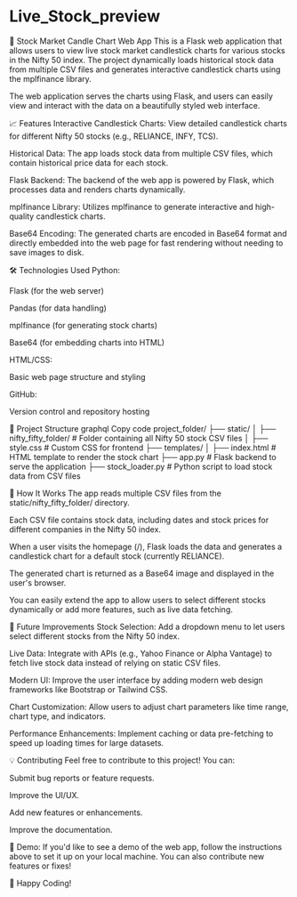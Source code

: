 # Live_Stock_preview



🚀 Stock Market Candle Chart Web App
This is a Flask web application that allows users to view live stock market candlestick charts for various stocks in the Nifty 50 index. The project dynamically loads historical stock data from multiple CSV files and generates interactive candlestick charts using the mplfinance library.

The web application serves the charts using Flask, and users can easily view and interact with the data on a beautifully styled web interface.

📈 Features
Interactive Candlestick Charts: View detailed candlestick charts for different Nifty 50 stocks (e.g., RELIANCE, INFY, TCS).

Historical Data: The app loads stock data from multiple CSV files, which contain historical price data for each stock.

Flask Backend: The backend of the web app is powered by Flask, which processes data and renders charts dynamically.

mplfinance Library: Utilizes mplfinance to generate interactive and high-quality candlestick charts.

Base64 Encoding: The generated charts are encoded in Base64 format and directly embedded into the web page for fast rendering without needing to save images to disk.

🛠 Technologies Used
Python:

Flask (for the web server)

Pandas (for data handling)

mplfinance (for generating stock charts)

Base64 (for embedding charts into HTML)

HTML/CSS:

Basic web page structure and styling

GitHub:

Version control and repository hosting

📂 Project Structure
graphql
Copy code
project_folder/
├── static/
│   ├── nifty_fifty_folder/   # Folder containing all Nifty 50 stock CSV files
│   ├── style.css             # Custom CSS for frontend
├── templates/
│   ├── index.html            # HTML template to render the stock chart
├── app.py                    # Flask backend to serve the application
├── stock_loader.py           # Python script to load stock data from CSV files


🔧 How It Works
The app reads multiple CSV files from the static/nifty_fifty_folder/ directory.

Each CSV file contains stock data, including dates and stock prices for different companies in the Nifty 50 index.

When a user visits the homepage (/), Flask loads the data and generates a candlestick chart for a default stock (currently RELIANCE).

The generated chart is returned as a Base64 image and displayed in the user's browser.

You can easily extend the app to allow users to select different stocks dynamically or add more features, such as live data fetching.

🚧 Future Improvements
Stock Selection: Add a dropdown menu to let users select different stocks from the Nifty 50 index.

Live Data: Integrate with APIs (e.g., Yahoo Finance or Alpha Vantage) to fetch live stock data instead of relying on static CSV files.

Modern UI: Improve the user interface by adding modern web design frameworks like Bootstrap or Tailwind CSS.

Chart Customization: Allow users to adjust chart parameters like time range, chart type, and indicators.

Performance Enhancements: Implement caching or data pre-fetching to speed up loading times for large datasets.

💡 Contributing
Feel free to contribute to this project! You can:

Submit bug reports or feature requests.

Improve the UI/UX.

Add new features or enhancements.

Improve the documentation.

🚀 Demo:
If you'd like to see a demo of the web app, follow the instructions above to set it up on your local machine. You can also contribute new features or fixes!

🙌 Happy Coding!
